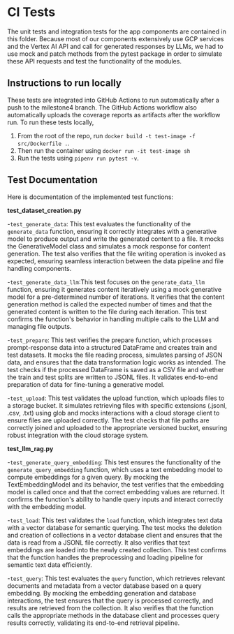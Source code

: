 # CI Tests

The unit tests and integration tests for the app components are contained in this folder.
Because most of our components extensively use GCP services and the Vertex AI API and call for generated responses by LLMs, we had to use mock and patch methods from 
the pytest package in order to simulate these API requests and test the functionality of the modules.

## Instructions to run locally
These tests are integrated into GitHub Actions to run automatically after a push to the milestone4 branch. The GitHub Actions workflow also automatically uploads the coverage reports as artifacts after the workflow run. To run these tests locally, 
1. From the root of the repo, run
 ``docker build -t test-image -f src/Dockerfile .``.
2. Then run the container using ``docker run -it test-image sh``
3. Run the tests using ``pipenv run pytest -v``.

## Test Documentation
Here is documentation of the implemented test functions:

**test_dataset_creation.py**

-``test_generate_data``: This test evaluates the functionality of the ``generate_data`` function, ensuring it correctly integrates with a generative model to produce output and write the generated content to a file. It mocks the GenerativeModel class and simulates a mock response for content generation. The test also verifies that the file writing operation is invoked as expected, ensuring seamless interaction between the data pipeline and file handling components.

-``test_generate_data_llm``:This test focuses on the ``generate_data_llm`` function, ensuring it generates content iteratively using a mock generative model for a pre-determined number of iterations. It verifies that the content generation method is called the expected number of times and that the generated content is written to the file during each iteration. This test confirms the function's behavior in handling multiple calls to the LLM and managing file outputs.

-``test_prepare``: This test verifies the prepare function, which processes prompt-response data into a structured DataFrame and creates train and test datasets. It mocks the file reading process, simulates parsing of JSON data, and ensures that the data transformation logic works as intended. The test checks if the processed DataFrame is saved as a CSV file and whether the train and test splits are written to JSONL files. It validates end-to-end preparation of data for fine-tuning a generative model.

-``test_upload``: This test validates the upload function, which uploads files to a storage bucket. It simulates retrieving files with specific extensions (.jsonl, .csv, .txt) using glob and mocks interactions with a cloud storage client to ensure files are uploaded correctly. The test checks that file paths are correctly joined and uploaded to the appropriate versioned bucket, ensuring robust integration with the cloud storage system.

**test_llm_rag.py**

-``test_generate_query_embedding``: This test ensures the functionality of the ``generate_query_embedding`` function, which uses a text embedding model to compute embeddings for a given query. By mocking the TextEmbeddingModel and its behavior, the test verifies that the embedding model is called once and that the correct embedding values are returned. It confirms the function's ability to handle query inputs and interact correctly with the embedding model.

-``test_load``: This test validates the ``load`` function, which integrates text data with a vector database for semantic querying. The test mocks the deletion and creation of collections in a vector database client and ensures that the data is read from a JSONL file correctly. It also verifies that text embeddings are loaded into the newly created collection. This test confirms that the function handles the preprocessing and loading pipeline for semantic text data efficiently.

-``test_query``: This test evaluates the ``query`` function, which retrieves relevant documents and metadata from a vector database based on a query embedding. By mocking the embedding generation and database interactions, the test ensures that the query is processed correctly, and results are retrieved from the collection. It also verifies that the function calls the appropriate methods in the database client and processes query results correctly, validating its end-to-end retrieval pipeline.
